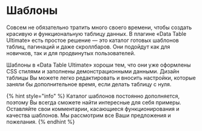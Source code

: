 # Шаблоны

Совсем не обязательно тратить много своего времени, чтобы создать красивую и функциональную таблицу данных. В плагине «Data Table Ultimate» есть простое решение — это каталог готовых шаблонов таблиц, пагинаций и даже скроллбаров. Они подойдут как для новичков, так и для продвинутых пользователей.

Шаблоны в «Data Table Ultimate» хороши тем, что они уже оформлены CSS стилями и заполнены демонстрационными данными. Дизайн таблицы Вы можете легко редактировать и вносить настройки, которые заняли бы дополнительное время, если делать таблицу с нуля.

{% hint style="info" %}
Каталог шаблонов постоянно дополняется, поэтому Вы всегда сможете найти интересные для себя примеры. Оставляйте свои комментарии, касающиеся функционирования и качества шаблонов. Мы рассмотрим все Ваши предложения и пожелания.
{% endhint %}

